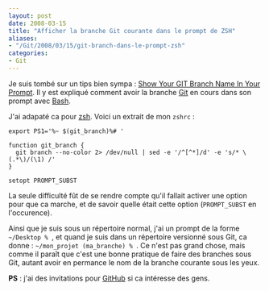 ```yaml
---
layout: post
date: 2008-03-15
title: "Afficher la branche Git courante dans le prompt de ZSH"
aliases:
- "/Git/2008/03/15/git-branch-dans-le-prompt-zsh"
categories:
- Git
---
```

Je suis tombé sur un tips bien sympa :
[Show Your GIT Branch Name In Your Prompt](http://www.simplisticcomplexity.com/2008/03/13/show-your-git-branch-name-in-your-prompt/).
Il y est expliqué comment avoir la branche [Git](http://git.or.cz/) en cours dans son prompt avec [Bash](http://www.gnu.org/software/bash/).

J'ai adapaté ca pour [zsh](http://www.zsh.org/). Voici un extrait de mon `zshrc` :

```
export PS1='%~ $(git_branch)%# '

function git_branch {
  git branch --no-color 2> /dev/null | sed -e '/^[^*]/d' -e 's/* \(.*\)/(\1) /'
}

setopt PROMPT_SUBST
```

La seule difficulté fût de se rendre compte qu'il fallait activer une option pour que ca marche, et de savoir quelle était cette option (`PROMPT_SUBST` en l'occurence).

Ainsi que je suis sous un répertoire normal, j'ai un prompt de la forme `~/Desktop % `, et quand je suis dans un répertoire versionné sous Git, ca donne : `~/mon_projet (ma_branche) % `.
Ce n'est pas grand chose, mais comme il paraît que c'est une bonne pratique de faire des branches sous Git, autant avoir en permance le nom de la branche courante sous les yeux.

__PS__ : j'ai des invitations pour [GitHub](https://github.com/) si ca intéresse des gens.
